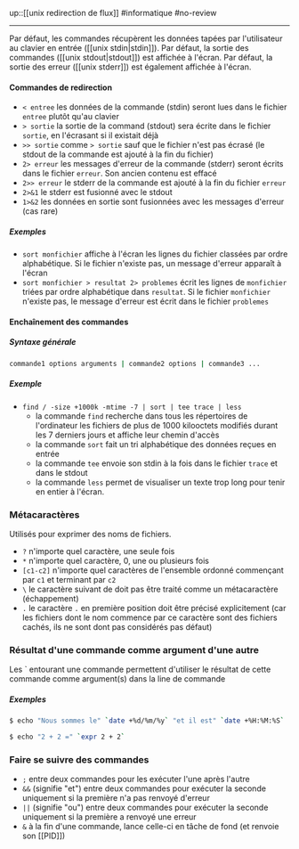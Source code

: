 up::[[unix redirection de flux]]
#informatique #no-review 

----

Par défaut, les commandes récupèrent les données tapées par l'utilisateur au clavier en entrée ([[unix stdin|stdin]]).
Par défaut, la sortie des commandes ([[unix stdout|stdout]]) est affichée à l'écran.
Par défaut, la sortie des erreur ([[unix stderr]]) est également affichée à l'écran.

#### Commandes de redirection
 - `< entree` les données de la commande (stdin) seront lues dans le fichier `entree` plutôt qu'au clavier
 - `> sortie` la sortie de la command (stdout) sera écrite dans le fichier `sortie`, en l'écrasant si il existait déjà
 - `>> sortie` comme `> sortie` sauf que le fichier n'est pas écrasé (le stdout de la commande est ajouté à la fin du fichier)
 - `2> erreur` les messages d'erreur de la commande (stderr) seront écrits dans le fichier `erreur`. Son ancien contenu est effacé
 - `2>> erreur` le stderr de la commande est ajouté à la fin du fichier `erreur`
 - `2>&1` le stderr est fusionné avec le stdout
 - `1>&2` les données en sortie sont fusionnées avec les messages d'erreur (cas rare)

##### Exemples

 - `sort monfichier` affiche à l'écran les lignes du fichier classées par ordre alphabétique. Si le fichier n'existe pas, un message d'erreur apparaît à l'écran
 - `sort monfichier > resultat 2> problemes` écrit les lignes de `monfichier` triées par ordre alphabétique dans `resultat`. Si le fichier `monfichier` n'existe pas, le message d'erreur est écrit dans le fichier `problemes`

#### Enchaînement des commandes

##### Syntaxe générale
```sh
commande1 options arguments | commande2 options | commande3 ...
```

##### Exemple
 - `find / -size +1000k -mtime -7 | sort | tee trace | less`
     - la commande `find` recherche dans tous les répertoires de l'ordinateur les fichiers de plus de 1000 kilooctets modifiés durant les 7 derniers jours et affiche leur chemin d'accès
     - la commande `sort` fait un tri alphabétique des données reçues en entrée
     - la commande `tee` envoie son stdin à la fois dans le fichier `trace` et dans le stdout
     - la commande `less` permet de visualiser un texte trop long pour tenir en entier à l'écran.


### Métacaractères
Utilisés pour exprimer des noms de fichiers.
 - `?` n'importe quel caractère, une seule fois
 - `*` n'importe quel caractère, 0, une ou plusieurs fois
 - `[c1-c2]` n'importe quel caractères de l'ensemble ordonné commençant par `c1` et terminant par `c2`
 - `\` le caractère suivant de doit pas être traité comme un métacaractère (échappement)
 - `.` le caractère `.` en première position doit être précisé explicitement (car les fichiers dont le nom commence par ce caractère sont des fichiers cachés, ils ne sont dont pas considérés pas défaut)

### Résultat d'une commande comme argument d'une autre

Les \` entourant une commande permettent d'utiliser le résultat de cette commande comme argument(s) dans la line de commande

##### Exemples

```sh
$ echo "Nous sommes le" `date +%d/%m/%y` "et il est" `date +%H:%M:%S`
```

```sh
$ echo "2 + 2 =" `expr 2 + 2`
```

### Faire se suivre des commandes
 - `;` entre deux commandes pour les exécuter l'une après l'autre
 - `&&` (signifie "et") entre deux commandes pour exécuter la seconde uniquement si la première n'a pas renvoyé d'erreur
 - `||` (signifie "ou") entre deux commandes pour exécuter la seconde uniquement si la première a renvoyé une erreur
 - `&` à la fin d'une commande, lance celle-ci en tâche de fond (et renvoie son [[PID]])
